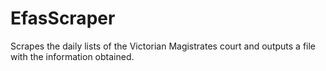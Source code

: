 # EfasScraper
Scrapes the daily lists of the Victorian Magistrates court and outputs a file with the information obtained.
